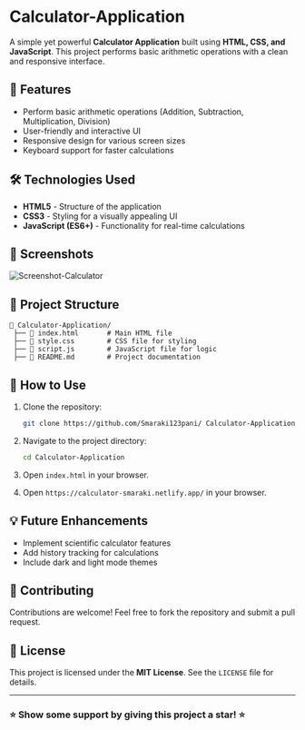 # Calculator-Application

A simple yet powerful **Calculator Application** built using **HTML, CSS, and JavaScript**. This project performs basic arithmetic operations with a clean and responsive interface.

## 🚀 Features

- Perform basic arithmetic operations (Addition, Subtraction, Multiplication, Division)
- User-friendly and interactive UI
- Responsive design for various screen sizes
- Keyboard support for faster calculations

## 🛠️ Technologies Used

- **HTML5** - Structure of the application
- **CSS3** - Styling for a visually appealing UI
- **JavaScript (ES6+)** - Functionality for real-time calculations

## 📸 Screenshots
![Screenshot-Calculator](https://github.com/user-attachments/assets/d77ad4fd-9d0c-402e-b83c-7566e38f826c)

## 📂 Project Structure

```
📁 Calculator-Application/
 ├── 📄 index.html       # Main HTML file
 ├── 📄 style.css        # CSS file for styling
 ├── 📄 script.js        # JavaScript file for logic
 ├── 📄 README.md        # Project documentation
```

## 🎯 How to Use

1. Clone the repository:
   ```sh
   git clone https://github.com/Smaraki123pani/ Calculator-Application.git
   ```
2. Navigate to the project directory:
   ```sh
   cd Calculator-Application
   ```
3. Open `index.html` in your browser.

4. Open `https://calculator-smaraki.netlify.app/` in your browser.

## 💡 Future Enhancements

- Implement scientific calculator features
- Add history tracking for calculations
- Include dark and light mode themes

## 🙌 Contributing

Contributions are welcome! Feel free to fork the repository and submit a pull request.

## 📜 License

This project is licensed under the **MIT License**. See the `LICENSE` file for details.

---

### ⭐ Show some support by giving this project a star! ⭐
